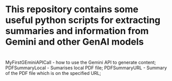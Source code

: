 # This repository contains some useful python scripts for extracting summaries and information from Gemini and other GenAI models
#
MyFirstGEminiAPICall - how to use the Gemini API to generate content; 
PDFSummaryLocal - Sumarises local PDF file; 
PDFSummaryURL - Summary of the PDF file which is on the specified URL; 

